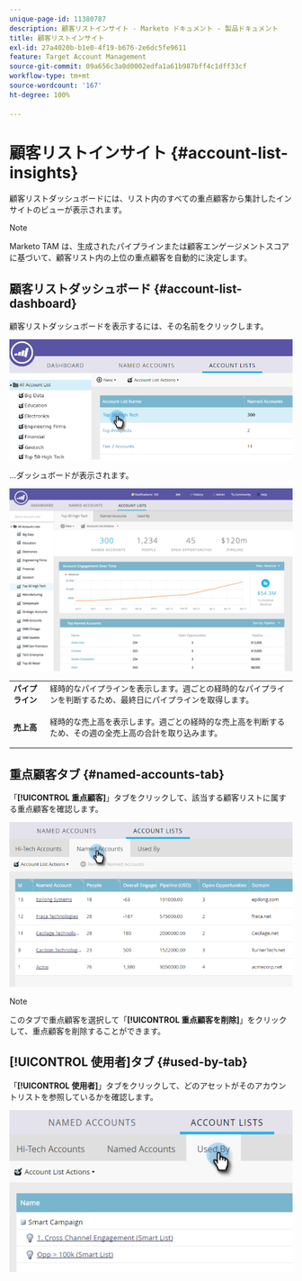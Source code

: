 ```yaml
---
unique-page-id: 11380787
description: 顧客リストインサイト - Marketo ドキュメント - 製品ドキュメント
title: 顧客リストインサイト
exl-id: 27a4020b-b1e0-4f19-b676-2e6dc5fe9611
feature: Target Account Management
source-git-commit: 09a656c3a0d0002edfa1a61b987bff4c1dff33cf
workflow-type: tm+mt
source-wordcount: '167'
ht-degree: 100%

---
```


# 顧客リストインサイト {#account-list-insights}

顧客リストダッシュボードには、リスト内のすべての重点顧客から集計したインサイトのビューが表示されます。

>[!NOTE]
>
>Marketo TAM は、生成されたパイプラインまたは顧客エンゲージメントスコアに基づいて、顧客リスト内の上位の重点顧客を自動的に決定します。

## 顧客リストダッシュボード {#account-list-dashboard}

顧客リストダッシュボードを表示するには、その名前をクリックします。

![](assets/one-new.png)

...ダッシュボードが表示されます。

![](assets/two-new-1.png)

<table>
 <tbody>
  <tr>
   <td colspan="1"><strong><span class="uicontrol">パイプライン</span></strong></td>
   <td colspan="1">経時的なパイプラインを表示します。週ごとの経時的なパイプラインを判断するため、最終日にパイプラインを取得します。</td>
  </tr>
  <tr>
   <td><strong><span class="uicontrol">売上高</span></strong></td>
   <td><p>経時的な売上高を表示します。週ごとの経時的な売上高を判断するため、その週の全売上高の合計を取り込みます。</p></td>
  </tr>
 </tbody>
</table>

## 重点顧客タブ {#named-accounts-tab}

「**[!UICONTROL 重点顧客]**」タブをクリックして、該当する顧客リストに属する重点顧客を確認します。

![](assets/three-1.png)

>[!NOTE]
>
>このタブで重点顧客を選択して「**[!UICONTROL 重点顧客を削除]**」をクリックして、重点顧客を削除することができます。

## [!UICONTROL 使用者]タブ {#used-by-tab}

「**[!UICONTROL 使用者]**」タブをクリックして、どのアセットがそのアカウントリストを参照しているかを確認します。

![](assets/four-2.png)
